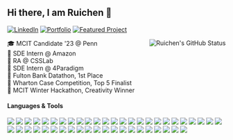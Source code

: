 ## Hi there, I am Ruichen 👋

<!--
My GitHub Statistics

<a href="http://ruichenzhang.com">
 <img align="right" src="https://github-readme-stats.vercel.app/api?username=ruichen199801&show_icons=true" alt="Ruichen's GitHub Status" />
</a>

<a href="http://ruichenzhang.com">
 <img align="right" src="https://github-readme-stats.vercel.app/api/top-langs/?username=ruichen199801&layout=compact)](https://github.com/anuraghazra/github-readme-stats" alt="Ruichen's Top Langs" />
</a>
-->

[![LinkedIn](https://img.shields.io/badge/LinkedIn-blue?style=for-the-badge&logoWidth=20)](https://www.linkedin.com/in/ruichenz/)
[![Portfolio](https://img.shields.io/badge/Portfolio-green?style=for-the-badge&logoWidth=80)](http://ruichenzhang.com/)
[![Featured Project](https://img.shields.io/badge/Featured%20Project-orange?style=for-the-badge&logoWidth=40)](https://forxnews.herokuapp.com/)

<a href="http://ruichenzhang.com">
 <img align="right" src="https://github-readme-stats-l1afisvel-ruichen199801.vercel.app/api?username=ruichen199801&show_icons=true" alt="Ruichen's GitHub Status" />
</a>

<!--[LinkedIn](https://www.linkedin.com/in/ruichenz/) / [Portfolio](http://ruichenzhang.com/) / [Featured Project](https://forxnews.herokuapp.com/)-->

<ul style="list-style: none; padding: 0; margin: 0;">
  <li>🎓 MCIT Candidate '23 @ Penn</li>
  <li>💼 SDE Intern @ Amazon</li>
  <li>🔬 RA @ CSSLab</li>
  <li>🚀 SDE Intern @ 4Paradigm</li>
  <li>🥇 Fulton Bank Datathon, 1st Place</li>
  <li>🎯 Wharton Case Competition, Top 5 Finalist</li>
  <li>🎨 MCIT Winter Hackathon, Creativity Winner</li>
</ul>

#### Languages & Tools

<img src="https://img.shields.io/badge/-Java-f89820?style=flat&logo=java&logoColor=white">
<img src="https://img.shields.io/badge/-JavaScript-f7df1e?style=flat&logo=javascript&logoColor=black">
<img src="https://img.shields.io/badge/-Python-3776ab?style=flat&logo=python&logoColor=white">
<img src="https://img.shields.io/badge/-C-00599c?style=flat&logo=c&logoColor=white">
<img src="https://img.shields.io/badge/-C++-00599c?style=flat&logo=c%2B%2B&logoColor=white">
<img src="https://img.shields.io/badge/-SQL-4DB33D?style=flat&logo=sql&logoColor=white">
<img src="https://img.shields.io/badge/-HTML-e34f26?style=flat&logo=html5&logoColor=white">
<img src="https://img.shields.io/badge/-CSS-9400D3?style=flat&logo=css3&logoColor=white">
<img src="https://img.shields.io/badge/-Spring-4DB33D?style=flat&logo=spring&logoColor=FFFFFF"> 
<img src="https://img.shields.io/badge/-Spring Boot-4DB33D?style=flat&logo=springboot&logoColor=FFFFFF"> 
<img src="http://img.shields.io/badge/-Node-430098?style=flat&logo=Node.js&logoColor=white"> 
<img src="https://img.shields.io/badge/-Express-787878?style=flat&logo=express&logoColor=ffffff">  
<img src="https://img.shields.io/badge/-Flask-008080?style=flat&logo=flask&logoColor=ffffff">  
<img src="https://img.shields.io/badge/-Spark-eed718?style=flat&logo=apache-spark&logoColor=ffffff">   
<img src="https://img.shields.io/badge/-Flink-f58220?style=flat&logo=apache-flink&logoColor=ffffff"> 
<img src="https://img.shields.io/badge/-Hadoop-f7df1e?style=flat&logo=apache-hadoop&logoColor=ffffff"> 
<img src="http://img.shields.io/badge/-Elasticsearch-4285F4?style=flat&logo=elasticsearch&logoColor=white">   
<img src="http://img.shields.io/badge/-Kafka-232F3E?style=flat&logo=apache-kafka&logoColor=FFFFFF"> 
<img src="https://img.shields.io/badge/-MySQL-F29111?style=flat&logo=mysql&logoColor=FFFFFF">
<img src="https://img.shields.io/badge/-MongoDB-4DB33D?style=flat&logo=mongodb&logoColor=FFFFFF">
<img src="http://img.shields.io/badge/-Neo4j-FFC107?style=flat&logo=neo4j&logoColor=FFFFFF"> 
<img src="https://img.shields.io/badge/-React-000000?style=flat&logo=react&logoColor=00c8ff">
<img src="https://img.shields.io/badge/-Redux-61DAFB?style=flat&logo=redux&logoColor=000000"> 
<img src="https://img.shields.io/badge/-Bootstrap-563D7C?style=flat&logo=bootstrap&logoColor=white">
<img src="https://img.shields.io/badge/-MUI-1976d2?style=flat&logo=mui&logoColor=white">
<img src="https://img.shields.io/badge/-Ant Design-EB2F96?style=flat&logo=antdesign&logoColor=00c8ff">
<img src="https://img.shields.io/badge/-Figma-cc6699?style=flat&logo=figma&logoColor=ffffff">
<img src="http://img.shields.io/badge/-AWS-F89820?style=flat&logo=amazon&logoColor=white">
<img src="http://img.shields.io/badge/-GCP-4285F4?style=flat&logo=google%20cloud&logoColor=white">
<img src="http://img.shields.io/badge/-Heroku-430098?style=flat&logo=heroku&logoColor=white">
<img src="https://img.shields.io/badge/-Docker-659ad2?style=flat&logo=docker&logoColor=ffffff">
<img src="http://img.shields.io/badge/-Kubernetes-007ACC?style=flat&logo=kubernetes&logoColor=white">
<img src="http://img.shields.io/badge/-Maven-6933FF?style=flat&logo=maven&logoColor=white">
<img src="http://img.shields.io/badge/-Postman-FF6C37?style=flat&logo=postman&logoColor=white">
<img src="http://img.shields.io/badge/-Swagger-85EA2D?style=flat&logo=swagger&logoColor=white">
<img src="http://img.shields.io/badge/-JUnit-FB4D42?style=flat&logo=junit&logoColor=white">
<img src="http://img.shields.io/badge/-Mockito-EBEEF5?style=flat&logo=mockito&logoColor=black">
<img src="http://img.shields.io/badge/-Jest-C21325?style=flat&logo=jest&logoColor=white">
<img src="http://img.shields.io/badge/-Cypress-17202C?style=flat&logo=cypress&logoColor=white">
<img src="http://img.shields.io/badge/-Travis-3EAAAF?style=flat&logo=travis&logoColor=white">
<img src="http://img.shields.io/badge/-Linux-FCC624?style=flat&logo=linux&logoColor=black">
<img src="http://img.shields.io/badge/-Git-F05032?style=flat&logo=git&logoColor=FFFFFF">
<img src="http://img.shields.io/badge/-JSON-008CBA?style=flat&logo=json&logoColor=FFFFFF">
<img src="http://img.shields.io/badge/-REST-6DB33F?style=flat&logo=rest&logoColor=FFFFFF">
<img src="http://img.shields.io/badge/-OOP-FDD023?style=flat&logo=oop&logoColor=FFFFFF">
<img src="http://img.shields.io/badge/-Agile-EF6868?style=flat&logo=agile&logoColor=FFFFFF">

